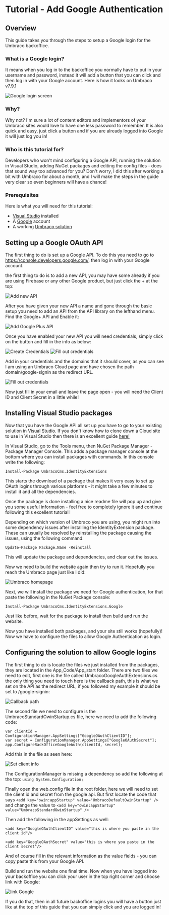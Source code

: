 # Tutorial - Add Google Authentication

## Overview

This guide takes you through the steps to setup a Google login for the Umbraco backoffice. 

### What is a Google login?

It means when you log in to the backoffice you normally have to put in your username and password, instead it will add a button that you can click and then log in with your Google account. Here is how it looks on Umbraco v7.9.1

![Google login screen](images/googleLoginScreen.png)

### Why?

Why not? I'm sure a lot of content editors and implementors of your Umbraco sites would love to have one less password to remember. It is also quick and easy, just click a button and if you are already logged into Google it will just log you in!

### Who is this tutorial for?

Developers who won't mind configuring a Google API, running the solution in Visual Studio, adding NuGet packages and editing the config files - does that sound way too advanced for you? Don't worry, I did this after working a bit with Umbraco for about a month, and I will make the steps in the guide very clear so even beginners will have a chance!

### Prerequisites
Here is what you will need for this tutorial:
- [Visual Studio](https://visualstudio.microsoft.com/) installed
- A [Google](https://myaccount.google.com/) account
- A working [Umbraco solution](../../Getting-Started/)

## Setting up a Google OAuth API

The first thing to do is set up a Google API. To do this you need to go to https://console.developers.google.com/, then log in with your Google account. 

the first thing to do is to add a new API, you may have some already if you are using Firebase or any other Google product, but just click the + at the top:

![Add new API](images/addNewApi.png)

After you have given your new API a name and gone through the basic setup you need to add an API from the API library on the lefthand menu. Find the Google+ API and Enable it:

![Add Google Plus API](images/addGooglePlus.png)

Once you have enabled your new API you will need credentials, simply click on the button and fill in the info as below:

![Create Credentials](images/createCredentials.png)
![Fill out credentials](images/fillOutCredentials.png)

Add in your credentials and the domains that it should cover, as you can see I am using an Umbraco Cloud page and have chosen the path domain/google-signin as the redirect URL.

![Fill out credentials](images/credentials.png)

Now just fill in your email and leave the page open - you will need the Client ID and Client Secret in a little while!

## Installing Visual Studio packages

Now that you have the Google API all set up you have to go to your existing solution in Visual Studio. If you don't know how to clone down a Cloud site to use in Visual Studio then there is an excellent guide [here!](https://our.umbraco.com/documentation/Umbraco-Cloud/Set-Up/Visual-Studio/) 

In Visual Studio, go to the Tools menu, then NuGet Package Manager - Package Manager Console. This adds a package manager console at the bottom where you can install packages with commands. In this console write the following:

`Install-Package UmbracoCms.IdentityExtensions`

This starts the download of a package that makes it very easy to set up OAuth logins through various platforms - it might take a few minutes to install it and all the dependencies.

Once the package is done installing a nice readme file will pop up and give you some useful information - feel free to completely ignore it and continue following this excellent tutorial!

Depending on which version of Umbraco you are using, you might run into some dependency issues after installing the IdentityExtension package. These can usually be resolved by reinstalling the package causing the issues, using the following command:

`Update-Package Package.Name -Reinstall`

This will update the package and dependencies, and clear out the issues. 

Now we need to build the website again then try to run it. Hopefully you reach the Umbraco page just like I did:

![Umbraco homepage](images/umbracoHomepage.png)

Next, we will install the package we need for Google authentication, for that paste the following in the NuGet Package console:

`Install-Package UmbracoCms.IdentityExtensions.Google`

Just like before, wait for the package to install then build and run the website.

Now you have installed both packages, and your site still works (hopefully)! Now we have to configure the files to allow Google Authentication as login.

## Configuring the solution to allow Google logins

The first thing to do is locate the files we just installed from the packages, they are located in the App_Code/App_start folder. There are two files we need to edit, first one is the file called UmbracoGoogleAuthExtensions.cs the only thing you need to touch here is the callback path, this is what we set on the API as the redirect URL, if you followed my example it should be set to /google-signin:

![Callback path](images/callbackPath.png)

The second file we need to configure is the UmbracoStandardOwinStartup.cs file, here we need to add the following code:
```
var clientId = ConfigurationManager.AppSettings["GoogleOAuthClientID"];
var secret = ConfigurationManager.AppSettings["GoogleOAuthSecret"];
app.ConfigureBackOfficeGoogleAuth(clientId, secret);
```

Add this in the file as seen here:

![Set client info](images/setClientInfo.png)

The ConfigurationManager is missing a dependency so add the following at the top: `using System.Configuration;`

Finally open the web.config file in the root folder, here we will need to set the client id and secret from the google api. But first locate the code that says 
`<add key="owin:appStartup" value="UmbracoDefaultOwinStartup" />` and change the value to 
`<add key="owin:appStartup" value="UmbracoStandardOwinStartup" />`

Then add the following in the appSettings as well: 

`<add key="GoogleOAuthClientID" value="this is where you paste in the client id"/>`

`<add key="GoogleOAuthSecret" value="this is where you paste in the client secret"/>`

And of course fill in the relevant information as the value fields - you can copy paste this from your Google API.

Build and run the website one final time. Now when you have logged into your backoffice you can click your user in the top right corner and choose link with Google:

![link Google](images/linkGoogle.png)

If you do that, then in all future backoffice logins you will have a button just like at the top of this guide that you can simply click and you are logged in!
